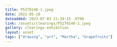 ```yaml
---
title: P5270146-1.jpeg
date: 2022-05-10
dateadded: 2023-07-03 21:28:15 -0700
link: /assets/clearings/P5270146-1.jpeg
gallery: clearings-exhibition
layout: asset
tags: ["drawing", "art", "Martha", "Grapefruits"]
--- 
```

